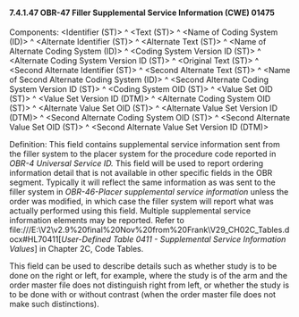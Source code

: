 #### 7.4.1.47 OBR-47 Filler Supplemental Service Information (CWE) 01475

Components: &lt;Identifier (ST)> ^ &lt;Text (ST)> ^ &lt;Name of Coding System (ID)> ^ &lt;Alternate Identifier (ST)> ^ &lt;Alternate Text (ST)> ^ &lt;Name of Alternate Coding System (ID)> ^ &lt;Coding System Version ID (ST)> ^ &lt;Alternate Coding System Version ID (ST)> ^ &lt;Original Text (ST)> ^ &lt;Second Alternate Identifier (ST)> ^ &lt;Second Alternate Text (ST)> ^ &lt;Name of Second Alternate Coding System (ID)> ^ &lt;Second Alternate Coding System Version ID (ST)> ^ &lt;Coding System OID (ST)> ^ &lt;Value Set OID (ST)> ^ &lt;Value Set Version ID (DTM)> ^ &lt;Alternate Coding System OID (ST)> ^ &lt;Alternate Value Set OID (ST)> ^ &lt;Alternate Value Set Version ID (DTM)> ^ &lt;Second Alternate Coding System OID (ST)> ^ &lt;Second Alternate Value Set OID (ST)> ^ &lt;Second Alternate Value Set Version ID (DTM)>

Definition: This field contains supplemental service information sent from the filler system to the placer system for the procedure code reported in _OBR-4 Universal Service ID._ This field will be used to report ordering information detail that is not available in other specific fields in the OBR segment. Typically it will reflect the same information as was sent to the filler system in _OBR-46-Placer supplemental service information_ unless the order was modified, in which case the filler system will report what was actually performed using this field. Multiple supplemental service information elements may be reported. Refer to file:///E:\V2\v2.9%20final%20Nov%20from%20Frank\V29_CH02C_Tables.docx#HL70411[_User-Defined Table 0411 - Supplemental Service Information Values_] in Chapter 2C, Code Tables.

This field can be used to describe details such as whether study is to be done on the right or left, for example, where the study is of the arm and the order master file does not distinguish right from left, or whether the study is to be done with or without contrast (when the order master file does not make such distinctions).
